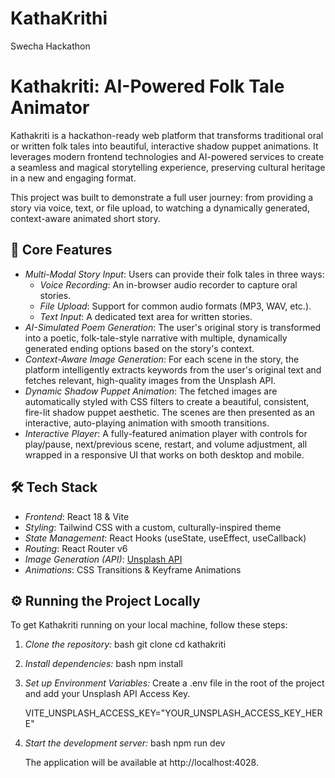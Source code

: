 # KathaKrithi
Swecha Hackathon 
# Kathakriti: AI-Powered Folk Tale Animator

Kathakriti is a hackathon-ready web platform that transforms traditional oral or written folk tales into beautiful, interactive shadow puppet animations. It leverages modern frontend technologies and AI-powered services to create a seamless and magical storytelling experience, preserving cultural heritage in a new and engaging format.

This project was built to demonstrate a full user journey: from providing a story via voice, text, or file upload, to watching a dynamically generated, context-aware animated short story.

## 🚀 Core Features

* *Multi-Modal Story Input*: Users can provide their folk tales in three ways:
    * *Voice Recording*: An in-browser audio recorder to capture oral stories.
    * *File Upload*: Support for common audio formats (MP3, WAV, etc.).
    * *Text Input*: A dedicated text area for written stories.
* *AI-Simulated Poem Generation*: The user's original story is transformed into a poetic, folk-tale-style narrative with multiple, dynamically generated ending options based on the story's context.
* *Context-Aware Image Generation*: For each scene in the story, the platform intelligently extracts keywords from the user's original text and fetches relevant, high-quality images from the Unsplash API.
* *Dynamic Shadow Puppet Animation*: The fetched images are automatically styled with CSS filters to create a beautiful, consistent, fire-lit shadow puppet aesthetic. The scenes are then presented as an interactive, auto-playing animation with smooth transitions.
* *Interactive Player*: A fully-featured animation player with controls for play/pause, next/previous scene, restart, and volume adjustment, all wrapped in a responsive UI that works on both desktop and mobile.

## 🛠 Tech Stack

* *Frontend*: React 18 & Vite
* *Styling*: Tailwind CSS with a custom, culturally-inspired theme
* *State Management*: React Hooks (useState, useEffect, useCallback)
* *Routing*: React Router v6
* *Image Generation (API)*: [Unsplash API](https://unsplash.com/developers)
* *Animations*: CSS Transitions & Keyframe Animations

## ⚙ Running the Project Locally

To get Kathakriti running on your local machine, follow these steps:

1.  *Clone the repository:*
    bash
    git clone <your-repository-url>
    cd kathakriti 
    

2.  *Install dependencies:*
    bash
    npm install
    

3.  *Set up Environment Variables:*
    Create a .env file in the root of the project and add your Unsplash API Access Key.
    
    VITE_UNSPLASH_ACCESS_KEY="YOUR_UNSPLASH_ACCESS_KEY_HERE"
    

4.  *Start the development server:*
    bash
    npm run dev
    
    The application will be available at http://localhost:4028.
